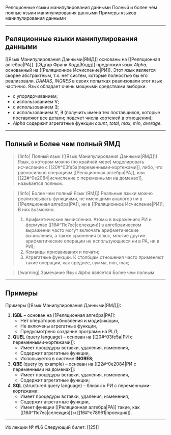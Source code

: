 Реляционные языки манипулирования данными
Полный и более чем полные языки манипулирования данными
Примеры языков манипулирования данными

---

## Реляционные языки манипулирования данными

[[Язык Манипулирования Данными|ЯМД]] основаны на [[Реляционная алгебра|РА]].
[[Эдгар Франк Кодд|Кодд]] предложил язык *Alpha*, основанный на [[Реляционное Исчисление|РИ]].
Этот язык является скорее абстрактным, т.к. нет систем, которые полностью бы его реализовали.
*DAMAS*, *INGRES* в своих попытках реализовали этот язык частично.
Язык обладает очень мощными средствами выборки:
- с упорядочиванием;
- с использованием $\forall$;
- с использованием $\exists$;
- с использованием $\forall$, $\exists$ (получить имена тех поставщиков, которые поставляют все детали; подсчет числа кортежей в отношении);
- *Alpha* содержит агрегатные функции $count, \ total, \ max, \ min, \ average$.

---
## Полный и Более чем полный ЯМД

>[!info] Полный язык ([[Язык Манипулирования Данными|ЯМД]])
>Язык, в котором можно (по крайней мере) моделировать исчисление с
[[20#^03fe5a|переменными-кортежами]], либо, что равносильно операциям [[Реляционная алгебра|РА]], или [[22#^0e2084|исчисление с переменными на доменах]], называется полным.

>[!info] Более чем полный Язык (ЯМД)
>Реальные языки можно реализовывать функциями, не имеющими аналогов ни в [[Реляционная алгебра|РА]], ни в [[Реляционное Исчисление|РИ]]; В них возможно:
>1) Арифметические вычисления. Атомы в выражениях РИ и формулах [[16#^11c7ec|селекции]] в алгебраическом выражении часто могут включать арифметические вычисления, а также сравнения (плюс, многие другие арифметические операции не использующиеся ни в РА, ни в РИ);
>2) Команды присваивания и печати;
>3) Агрегатные функции. К столбцам отношения часто применяют такие операции, как среднее, сумма, min, max;

>[!warning] Замечание
>Язык *Alpha* является Более чем полным

---
## Примеры

Примеры [[Язык Манипулирования Данными|ЯМД]]:
1) **ISBL** – основан на [[Реляционная алгебра|РА]]:
	- Нет операторов обновления и модификации,
	- Не включены агрегатные функции,
	- Предусмотрено создание программ на PL/1;
2) **QUEL** (query language) – основан на [[20#^03fe5a|РИ с переменными-кортежами]]:
	- Имеет процедуры вставки, удаления, изменения,
	- Содержит агрегатные функции,
	- Используется в системе **INGRES**;
3) **QBE** (query by example) – основан на [[22#^0e2084|РИ с переменными на доменах]]:
	- Имеет процедуры вставки, удаления, изменения,
	- Содержит агрегатные функции;
4) **SQL** (structured query language) – близок к РИ с переменными-кортежами:
	- Имеет процедуры вставки, удаления, изменения,
	- Содержит агрегатные функции,
	- Имеет функции [[Реляционная алгебра|РА]] такие, как [[16#^11c7ec|селекция]] и [[16#^e78961|проекция]].

---

Из лекции № #L6 
Следующий билет: [[25]]
